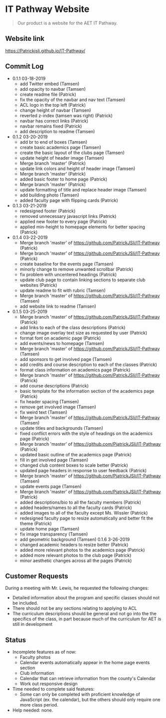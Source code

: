 # IT Pathway Website
> Our product is a website for the AET IT Pathway.

## Website link
https://Patrickjsli.github.io/IT-Pathway/

## Commit Log

* 0.1.1 03-18-2019
    * add Twitter embed (Tamsen)
    * add opacity to navbar (Tamsen)
    * create readme file (Patrick)
    * fix the opacity of the navbar and nav text (Tamsen)
    * ACL logo in the top left (Patrick)
    * change height of navbar (Tamsen)
    * reverted z-index (tamsen was right) (Patrick)
    * navbar has correct links (Patrick)
    * navbar remains fixed (Patrick)
    * add description to readme (Tamsen)
* 0.1.2 03-20-2019
    * add br to end of boxes (Tamsen)  
    * create basic academics page (Tamsen)
    * create the basic layout of the clubs page (Tamsen)
    * update height of header image (Tamsen)    
    * Merge branch 'master' (Patrick)
    * update link colors and height of header image (Tamsen)
    * Merge branch 'master' (Patrick)
    * added basic footer to home page (Patrick)
    * Merge branch 'master' (Patrick)
    * update formatting of title and replace header image (Tamsen)    
    * add building photo (Tamsen)
    * added faculty page with flipping cards (Patrick)
* 0.1.3 03-21-2019
    * redesigned footer (Patrick)
    * removed unnecessary javascript links (Patrick)
    * applied new footer to every page (Patrick)
    * applied min-height to homepage elements for better spacing (Patrick)
* 0.1.4 03-22-2019
    *  Merge branch 'master' of https://github.com/PatrickJSli/IT-Pathway (Patrick)
    *  Merge branch 'master' of https://github.com/PatrickJSli/IT-Pathway (Patrick)
    *  create baseline for the events page (Tamsen)
    *  minorly change to remove unwanted scrollbar (Patrick)
    *  fix problem with uncentered headings (Patrick)
    *  update club page to contain linking sections to separate club websites (Patrick)
    *  update readme to fit with rubric (Tamsen)
    *  Merge branch 'master' of https://github.com/PatrickJSli/IT-Pathway (Tamsen)
    *  add website link to readme (Tamsen)
* 0.1.5 03-25-2019
    *  Merge branch 'master' of https://github.com/PatrickJSli/IT-Pathway (Patrick)
    *  add links to each of the class descriptions (Patrick)
    *  change image overlay text size as requested by user (Patrick)
    *  format font on academic page (Patrick)
    *  add events/news to homepage (Tamsen)
    *  Merge branch 'master' of https://github.com/PatrickJSli/IT-Pathway (Tamsen)
    *  add sponsors to get involved page (Tamsen)
    *  add credits and course description to each of the classes (Patrick)
    *  format class information on academics page (Patrick)
    *  Merge branch 'master' of https://github.com/PatrickJSli/IT-Pathway (Patrick)
    *  add course descriptions (Patrick)
    *  basic template for the information section of the academics page (Patrick)
    *  fix header spacing (Tamsen)
    *  remove get involved image (Tamsen)
    *  fix weird text (Tamsen)
    *  Merge branch 'master' of https://github.com/PatrickJSli/IT-Pathway (Tamsen)
    *  update titles and backgrounds (Tamsen)
    *  fixed conflict errors with the style of headings on the academics page (Patrick)
    *  Merge branch 'master' of https://github.com/PjatrickJSli/IT-Pathway (Patrick)
    *  updated basic outline of the academics page (Patrick)
    *  fill in get involved page (Tamsen)
    *  changed club content boxes to scale better (Patrick)
    *  updated page headers in response to user feedback (Patrick)
    *  Merge branch 'master' of https://github.com/PjatrickJSli/IT-Pathway (Tamsen)
    *  update events page (Tamsen)
    *  Merge branch 'master' of https://github.com/PjatrickJSli/IT-Pathway (Patrick)
    *  added descriptions/bio to all the faculty members (Patrick)
    *  added headers/names to all the faculty cards (Patrick)
    *  added images to all of the faculty except Ms. Wissler (Patrick)
    *  redesigned faculty page to resize automatically and better fit the theme (Patrick)
    *  update home page (Tamsen)
    *  fix image transparency (Tamsen)
    *  add geometric background (Tamsen)
0.1.6 3-26-2019
    *  changed academic headers to resize better (Patrick)
    *  added more relevant photos to the academics page (Patrick)
    *  added more relevant photos to the club page (Patrick)
    *  minor aesthetic changes across all the pages (Patrick)

## Customer Requests
During a meeting with Mr. Lewis, he requested the following changes:
* Detailed information about the program and specific classes should not be included.
* There should not be any sections relating to applying to ACL
* The curriculum descriptions should be general and not go into the the specifics of the class, in part because much of the curriculum for AET is still in development

## Status
* Incomplete features as of now:
    * Faculty photos
    * Calendar events automatically appear in the home page events section
    * Club information
    * Calendar that can retrieve information from the county's Calendar
    * Work out responsive design
* Time needed to complete said features:
    * Some can only be completed with proficient knowledge of JavaScript (ex. the calendar), but the others should only require one more class period.
* Help needed: none.
